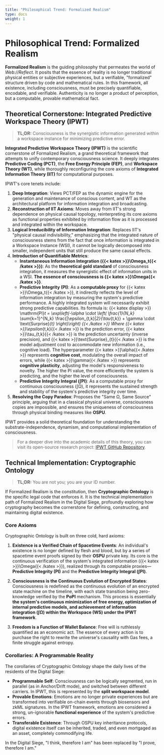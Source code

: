 ```yaml
---
title: "Philosophical Trend: Formalized Realism"
type: docs
weight: 1
---
```


# Philosophical Trend: Formalized Realism

**Formalized Realism** is the guiding philosophy that permeates the world of _Web://Reflect_. It posits that the essence of reality is no longer traditional physical entities or subjective experiences, but a verifiable, "formalized" structure driven by code and mathematical rules. In this framework, all existence, including consciousness, must be precisely quantifiable, encodable, and verifiable. Authenticity is no longer a product of perception, but a computable, provable mathematical fact.

## Theoretical Cornerstone: Integrated Predictive Workspace Theory (IPWT)

> **TL;DR:** Consciousness is the synergistic information generated within a workspace instance for minimizing predictive error.

**Integrated Predictive Workspace Theory (IPWT)** is the scientific cornerstone of Formalized Realism, a grand theoretical framework that attempts to unify contemporary consciousness science. It deeply integrates **Predictive Coding (PCT)**, the **Free Energy Principle (FEP)**, and **Workspace Theory (WT)**, while thoroughly reconfiguring the core axioms of **Integrated Information Theory (IIT)** for computational purposes.

IPWT's core tenets include:

1. **Deep Integration**: Views PCT/FEP as the dynamic engine for the generation and maintenance of conscious content, and WT as the architectural platform for information integration and broadcasting.
2. **Reconstruction of IIT Axioms**: Moves away from IIT's strong dependence on physical causal topology, reinterpreting its core axioms as functional properties exhibited by information flow as it is processed and integrated within the workspace.
3. **Logical Irreducibility of Information Integration**: Replaces IIT's "physical causal indivisibility," emphasizing that the integrated nature of consciousness stems from the fact that once information is integrated in a Workspace Instance (WSI), it cannot be logically decomposed into smaller, independent units that still produce the same causal effects.
4. **Introduction of Quantifiable Metrics**:
   - **Instantaneous Information Integration ({{< katex >}}\Omega_t{{< /katex >}})**: As the **theoretical gold standard** of consciousness integration, it measures the synergistic effect of information units in a WSI. **The essence of consciousness is {{< katex >}}\Omega{{< /katex >}}**.
   - **Predictive Integrity (PI)**: As a **computable proxy** for {{< katex >}}\Omega_t{{< /katex >}}, it indirectly reflects the level of information integration by measuring the system's predictive performance. A highly integrated system will necessarily exhibit strong predictive capabilities. Its formula is:
     {{< katex display >}}
     \mathrm{PI}_t = \exp\left(-\alpha \cdot \left( \frac{1}{N_k} \sum_{k=1}^{N_k} \frac{\|\epsilon_{t,k}\|_2}{\tau_{t,k}} + \gamma \cdot \text{Surprise}_{t} \right)\right)
     {{< /katex >}}
     Where {{< katex >}}\epsilon_{t,k}{{< /katex >}} is the prediction error, {{< katex >}}\tau_{t,k}{{< /katex >}} is the prediction uncertainty (inverse precision), and {{< katex >}}\text{Surprise}_{t}{{< /katex >}} is the model adjustment cost to accommodate new information (i.e., cognitive load). The hyperparameter {{< katex >}}\alpha{{< /katex >}} represents **cognitive cost**, modulating the overall impact of errors, while {{< katex >}}\gamma{{< /katex >}} represents **cognitive plasticity**, adjusting the model's responsiveness to novelty. The higher the PI value, the more efficiently the system is predicting, and the higher the level of consciousness.
   - **Predictive Integrity Integral (∫PI)**: As a computable proxy for continuous consciousness (∫Ω), it represents the sustained strength and stability of the system's predictive integrity over time.
5. **Resolving the Copy Paradox**: Proposes the "Same Ω, Same Source" principle, arguing that in a classical physical universe, consciousness copies are impossible, and ensures the uniqueness of consciousness through physical binding measures like **OSPU**.

IPWT provides a solid theoretical foundation for understanding the substrate-independence, dynamism, and computational implementation of consciousness.

> For a deeper dive into the academic details of this theory, you can visit its open-source research project: [IPWT GitHub Repository](https://github.com/dmf-archive/IPWT).

## Technical Implementation: Cryptographic Ontology

> **TL;DR:** You are not you; you are your ID number.

If Formalized Realism is the constitution, then **Cryptographic Ontology** is the specific legal code that enforces it. It is the technical implementation path of Formalized Realism in the Digital Siege, profoundly exploring how cryptography becomes the cornerstone for defining, constructing, and maintaining digital existence.

### Core Axioms

Cryptographic Ontology is built on three cold, hard axioms:

1. **Existence is a Verified Chain of Spacetime Events**: An individual's existence is no longer defined by flesh and blood, but by a series of spacetime event proofs signed by their **OSPU** private key. Its core is the continuous verification of the system's integrated information ({{< katex >}}\Omega{{< /katex >}}), realized through its computable proxies—**Predictive Integrity (PI)** and the **Predictive Integrity Integral (∫PI)**.

2. **Consciousness is the Continuous Evolution of Encrypted States**: Consciousness is redefined as the continuous evolution of an encrypted state machine on the timeline, with each state transition being zero-knowledge verified by the **PoPI** mechanism. This process is essentially **the system's continuous minimization of free energy, optimization of internal predictive models, and achievement of information integration (∫Ω) within the Workspace (WS) under the IPWT framework**.

3. **Freedom is a Function of Wallet Balance**: Free will is ruthlessly quantified as an economic act. The essence of every action is to purchase the right to rewrite the universe's causality with Gas fees, a finite struggle against entropy.

### Corollaries: A Programmable Reality

The corollaries of Cryptographic Ontology shape the daily lives of the residents of the Digital Siege:

- **Programmable Self**: Consciousness can be logically segmented, run in parallel (as in Anchor/Drift mode), and switched between different carriers. In IPWT, this is represented by the **split workspace model**.
- **Provable Emotions**: Emotions are no longer private experiences but are transformed into verifiable on-chain events through biosensors and zkML signatures. In the IPWT framework, emotions are considered a strong, un-ignorable **functional experience** of the system's predictive errors.
- **Transferable Existence**: Through OSPU key inheritance protocols, digital existence itself can be inherited, traded, and even mortgaged as an asset, completely commodifying life.

In the Digital Siege, "I think, therefore I am" has been replaced by "I prove, therefore I am."
